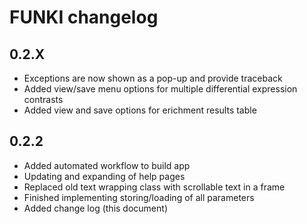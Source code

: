 # FUNKI changelog

## 0.2.X
- Exceptions are now shown as a pop-up and provide traceback
- Added view/save menu options for multiple differential expression contrasts
- Added view and save options for erichment results table

## 0.2.2
- Added automated workflow to build app
- Updating and expanding of help pages
- Replaced old text wrapping class with scrollable text in a frame
- Finished implementing storing/loading of all parameters
- Added change log (this document)